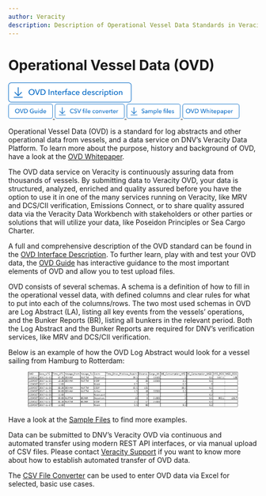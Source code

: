 ```yaml
---
author: Veracity
description: Description of Operational Vessel Data Standards in Veracity
---
```


# Operational Vessel Data (OVD)

  <a href="https://view.officeapps.live.com/op/view.aspx?src=https%3A%2F%2Fraw.githubusercontent.com%2Fveracity%2Fveracity-documentation%2Fmaster%2Fsections%2Fdatastandards%2Fassets%2FOVD33interfacedescription.xlsx&wdOrigin=BROWSELINK" target="_blank">
    <img src="assets/Btn-InterfaceDescription.png" alt="Interface Description" height="40">
  </a>

  <br>

  <a href="https://ovdguide.veracityapp.com" target="_blank">
    <img src="assets/Btn-OVDGuide.png" alt="OVD Guide" height="30">
  </a>

  <a href="https://view.officeapps.live.com/op/view.aspx?src=https%3A%2F%2Fraw.githubusercontent.com%2Fveracity%2Fveracity-documentation%2Fmaster%2Fsections%2Fdatastandards%2Fassets%2FCSVfileconverterv1.83.xlsm&wdOrigin=BROWSELINK" target="_blank">
    <img src="assets/Btn-CSVfileConverter.png" alt="CSV File Converter" height="30">
  </a>

  <a href="https://veracitycdnprod.blob.core.windows.net/digisales/myservices/cdn/content/marketplace/docs/OVD%20sample%20files.zip" target="_blank">
    <img src="assets/Btn-Samples.png" alt="Samples" height="30">
  </a>

  <a href="https://www.veracity.com/ovd-whitepaper" target="_blank">
    <img src="assets/Btn-OVDWhitepaper.png" alt="OVD Whitepaper" height="30">
  </a>

<br>

Operational Vessel Data (OVD) is a standard for log abstracts and other operational data from vessels, and a data service on DNV’s Veracity Data Platform. To learn more about the purpose, history and background of OVD, have a look at the <a href="https://www.veracity.com/ovd-whitepaper" target="_blank">OVD Whitepaper</a>.

The OVD data service on Veracity is continuously assuring data from thousands of vessels. By submitting data to Veracity OVD, your data is structured, analyzed, enriched and quality assured before you have the option to use it in one of the many services running on Veracity, like MRV and DCS/CII verification, Emissions Connect, or to share quality assured data via the Veracity Data Workbench with stakeholders or other parties or solutions that will utilize your data, like Poseidon Principles or Sea Cargo Charter. 

A full and comprehensive description of the OVD standard can be found in the [OVD Interface Description](https://view.officeapps.live.com/op/view.aspx?src=https%3A%2F%2Fraw.githubusercontent.com%2Fveracity%2Fveracity-documentation%2Fmaster%2Fsections%2Fdatastandards%2Fassets%2FOVD33interfacedescription.xlsx&wdOrigin=BROWSELINK). To further learn, play with and test your OVD data, the [OVD Guide](https://ovdguide.veracityapp.com) has interactive guidance to the most important elements of OVD and allow you to test upload files. 

OVD consists of several schemas. A schema is a definition of how to fill in the operational vessel data, with defined columns and clear rules for what to put into each of the columns/rows. The two most used schemas in OVD are Log Abstract (LA), listing all key events from the vessels’ operations, and the Bunker Reports (BR), listing all bunkers in the relevant period. Both the Log Abstract and the Bunker Reports are required for DNV’s verification services, like MRV and DCS/CII verification. 

Below is an example of how the OVD Log Abstract would look for a vessel sailing from Hamburg to Rotterdam: 

<figure>
    <img src="assets/data-table.png"/>
</figure>

Have a look at the [Sample Files](https://veracitycdnprod.blob.core.windows.net/digisales/myservices/cdn/content/marketplace/docs/OVD%20sample%20files.zip) to find more examples. 

Data can be submitted to DNV’s Veracity OVD via continuous and automated transfer using modern REST API interfaces, or via manual upload of CSV files. Please contact [Veracity Support](mailto:support@veracity.com) if you want to know more about how to establish automated transfer of OVD data. 

The [CSV File Converter](https://view.officeapps.live.com/op/view.aspx?src=https%3A%2F%2Fraw.githubusercontent.com%2Fveracity%2Fveracity-documentation%2Fmaster%2Fsections%2Fdatastandards%2Fassets%2FCSVfileconverterv1.83.xlsm&wdOrigin=BROWSELINK) can be used to enter OVD data via Excel for selected, basic use cases.
